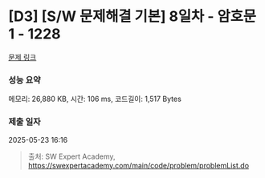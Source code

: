 # [D3] [S/W 문제해결 기본] 8일차 - 암호문1 - 1228 

[문제 링크](https://swexpertacademy.com/main/code/problem/problemDetail.do?contestProbId=AV14w-rKAHACFAYD) 

### 성능 요약

메모리: 26,880 KB, 시간: 106 ms, 코드길이: 1,517 Bytes

### 제출 일자

2025-05-23 16:16



> 출처: SW Expert Academy, https://swexpertacademy.com/main/code/problem/problemList.do